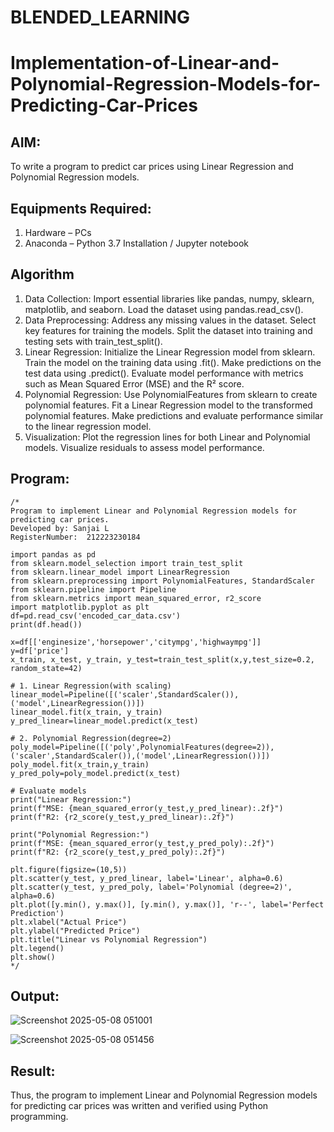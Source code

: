 # BLENDED_LEARNING
# Implementation-of-Linear-and-Polynomial-Regression-Models-for-Predicting-Car-Prices

## AIM:
To write a program to predict car prices using Linear Regression and Polynomial Regression models.

## Equipments Required:
1. Hardware – PCs
2. Anaconda – Python 3.7 Installation / Jupyter notebook

## Algorithm
1. Data Collection:
Import essential libraries like pandas, numpy, sklearn, matplotlib, and seaborn. Load the dataset using pandas.read_csv().
2. Data Preprocessing:
Address any missing values in the dataset. Select key features for training the models. Split the dataset into training and testing sets with train_test_split().
3. Linear Regression:
Initialize the Linear Regression model from sklearn. Train the model on the training data using .fit(). Make predictions on the test data using .predict(). Evaluate model performance with metrics such as Mean Squared Error (MSE) and the R² score.
4. Polynomial Regression:
Use PolynomialFeatures from sklearn to create polynomial features. Fit a Linear Regression model to the transformed polynomial features. Make predictions and evaluate performance similar to the linear regression model.
5. Visualization:
Plot the regression lines for both Linear and Polynomial models. Visualize residuals to assess model performance.

## Program:

```
/*
Program to implement Linear and Polynomial Regression models for predicting car prices.
Developed by: Sanjai L
RegisterNumber:  212223230184

import pandas as pd
from sklearn.model_selection import train_test_split
from sklearn.linear_model import LinearRegression
from sklearn.preprocessing import PolynomialFeatures, StandardScaler
from sklearn.pipeline import Pipeline
from sklearn.metrics import mean_squared_error, r2_score
import matplotlib.pyplot as plt
df=pd.read_csv('encoded_car_data.csv')
print(df.head())

x=df[['enginesize','horsepower','citympg','highwaympg']]
y=df['price']
x_train, x_test, y_train, y_test=train_test_split(x,y,test_size=0.2, random_state=42)

# 1. Linear Regression(with scaling)
linear_model=Pipeline([('scaler',StandardScaler()),('model',LinearRegression())])
linear_model.fit(x_train, y_train)
y_pred_linear=linear_model.predict(x_test)

# 2. Polynomial Regression(degree=2)
poly_model=Pipeline([('poly',PolynomialFeatures(degree=2)),('scaler',StandardScaler()),('model',LinearRegression())])
poly_model.fit(x_train,y_train)
y_pred_poly=poly_model.predict(x_test)

# Evaluate models
print("Linear Regression:")
print(f"MSE: {mean_squared_error(y_test,y_pred_linear):.2f}")
print(f"R2: {r2_score(y_test,y_pred_linear):.2f}")

print("Polynomial Regression:")
print(f"MSE: {mean_squared_error(y_test,y_pred_poly):.2f}")
print(f"R2: {r2_score(y_test,y_pred_poly):.2f}")

plt.figure(figsize=(10,5))
plt.scatter(y_test, y_pred_linear, label='Linear', alpha=0.6)
plt.scatter(y_test, y_pred_poly, label='Polynomial (degree=2)', alpha=0.6)
plt.plot([y.min(), y.max()], [y.min(), y.max()], 'r--', label='Perfect Prediction')
plt.xlabel("Actual Price")
plt.ylabel("Predicted Price")
plt.title("Linear vs Polynomial Regression")
plt.legend()
plt.show()
*/
```

## Output:


![Screenshot 2025-05-08 051001](https://github.com/user-attachments/assets/18bbae04-f2a8-4bee-bc4a-cd9d512235b6)


![Screenshot 2025-05-08 051456](https://github.com/user-attachments/assets/6430f09e-f819-4859-aab7-9647561a7fc9)



## Result:
Thus, the program to implement Linear and Polynomial Regression models for predicting car prices was written and verified using Python programming.
